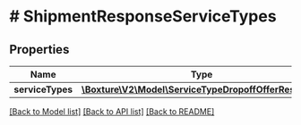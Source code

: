 # # ShipmentResponseServiceTypes

## Properties

Name | Type | Description | Notes
------------ | ------------- | ------------- | -------------
**serviceTypes** | [**\Boxture\V2\Model\ServiceTypeDropoffOfferResponse**](ServiceTypeDropoffOfferResponse.md) |  | [optional] 

[[Back to Model list]](../../README.md#documentation-for-models) [[Back to API list]](../../README.md#documentation-for-api-endpoints) [[Back to README]](../../README.md)



